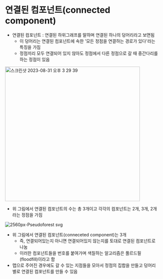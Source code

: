 # 연결된 컴포넌트(connected component)
- 연결된 컴포넌트 : 연결된 하위그래프를 말하며 연결된 하나의 덩어리라고 보면됨
  - 이 덩어리는 연결된 컴포넌트에 속한 '모든 정점을 연결하는 경로가 있다'라는 특징을 가짐
  - 정점끼리 모두 연결되어 있지 않아도 정점에서 다른 정점으로 갈 때 중간다리를 하는 정점이 있음
<img width="440" alt="스크린샷 2023-08-31 오후 3 29 39" src="https://github.com/ajhwan/Algorithm_study/assets/129160008/7967371c-6875-44f6-aa69-9f9c03ebc7a8">

- 위 그림에서 연결된 컴포넌트의 수는 총 3개이고 각각의 컴포넌트는 2개, 3개, 2개라는 정점을 가짐

![2560px-Pseudoforest svg](https://github.com/ajhwan/Algorithm_study/assets/129160008/d8d9e9a3-257e-4a65-8389-0d4b702987df)

- 위 그림에서 연결된 컴포넌트(conneceted component)는 3개
  - 즉, 연결되어있는지 아니면 연결되어있지 않는지를 토대로 연결된 컴포넌트로 나눔
  - 이러한 컴포넌트들을 번호를 붙여가며 색칠하는 알고리즘은 풀르드필(floodfill)이라고 함
- 맵으로 주어진 경우에도 갈 수 있는 지점들을 모아서 정점의 집합을 만들고 덩어리 별로 연결된 컴포넌트를 만들 수 있음
